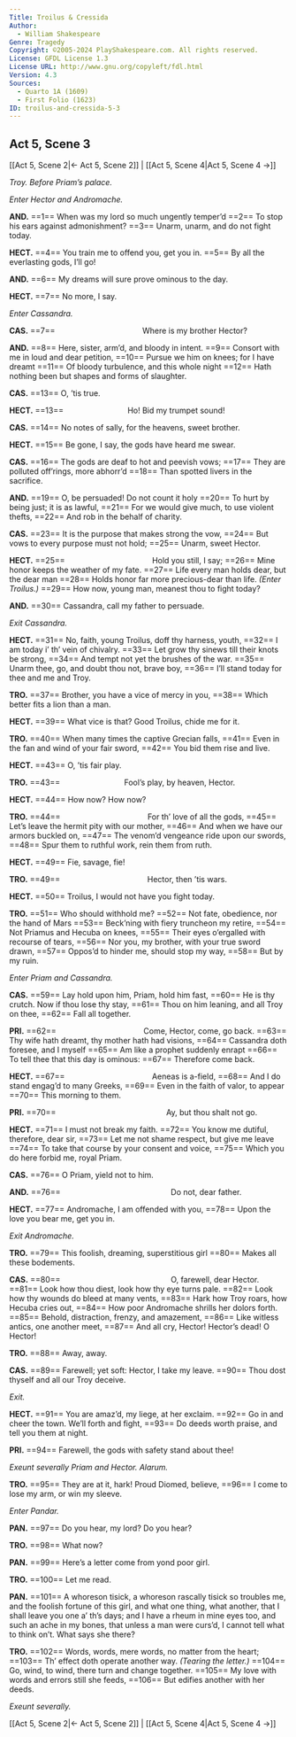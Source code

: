 ```yaml
---
Title: Troilus & Cressida
Author: 
  - William Shakespeare
Genre: Tragedy
Copyright: ©2005-2024 PlayShakespeare.com. All rights reserved.
License: GFDL License 1.3
License URL: http://www.gnu.org/copyleft/fdl.html
Version: 4.3
Sources:
  - Quarto 1A (1609)
  - First Folio (1623)
ID: troilus-and-cressida-5-3
---
```


## Act 5, Scene 3
[[Act 5, Scene 2|← Act 5, Scene 2]] | [[Act 5, Scene 4|Act 5, Scene 4 →]]

*Troy. Before Priam’s palace.*

*Enter Hector and Andromache.*

**AND.**
==1== When was my lord so much ungently temper’d
==2== To stop his ears against admonishment?
==3== Unarm, unarm, and do not fight today.

**HECT.**
==4== You train me to offend you, get you in.
==5== By all the everlasting gods, I’ll go!

**AND.**
==6== My dreams will sure prove ominous to the day.

**HECT.**
==7== No more, I say.

*Enter Cassandra.*

**CAS.**
==7==            Where is my brother Hector?

**AND.**
==8== Here, sister, arm’d, and bloody in intent.
==9== Consort with me in loud and dear petition,
==10== Pursue we him on knees; for I have dreamt
==11== Of bloody turbulence, and this whole night
==12== Hath nothing been but shapes and forms of slaughter.

**CAS.**
==13== O, ’tis true.

**HECT.**
==13==         Ho! Bid my trumpet sound!

**CAS.**
==14== No notes of sally, for the heavens, sweet brother.

**HECT.**
==15== Be gone, I say, the gods have heard me swear.

**CAS.**
==16== The gods are deaf to hot and peevish vows;
==17== They are polluted off’rings, more abhorr’d
==18== Than spotted livers in the sacrifice.

**AND.**
==19== O, be persuaded! Do not count it holy
==20== To hurt by being just; it is as lawful,
==21== For we would give much, to use violent thefts,
==22== And rob in the behalf of charity.

**CAS.**
==23== It is the purpose that makes strong the vow,
==24== But vows to every purpose must not hold;
==25== Unarm, sweet Hector.

**HECT.**
==25==            Hold you still, I say;
==26== Mine honor keeps the weather of my fate.
==27== Life every man holds dear, but the dear man
==28== Holds honor far more precious-dear than life.
*(Enter Troilus.)*
==29== How now, young man, meanest thou to fight today?

**AND.**
==30== Cassandra, call my father to persuade.

*Exit Cassandra.*

**HECT.**
==31== No, faith, young Troilus, doff thy harness, youth,
==32== I am today i’ th’ vein of chivalry.
==33== Let grow thy sinews till their knots be strong,
==34== And tempt not yet the brushes of the war.
==35== Unarm thee, go, and doubt thou not, brave boy,
==36== I’ll stand today for thee and me and Troy.

**TRO.**
==37== Brother, you have a vice of mercy in you,
==38== Which better fits a lion than a man.

**HECT.**
==39== What vice is that? Good Troilus, chide me for it.

**TRO.**
==40== When many times the captive Grecian falls,
==41== Even in the fan and wind of your fair sword,
==42== You bid them rise and live.

**HECT.**
==43== O, ’tis fair play.

**TRO.**
==43==         Fool’s play, by heaven, Hector.

**HECT.**
==44== How now? How now?

**TRO.**
==44==            For th’ love of all the gods,
==45== Let’s leave the hermit pity with our mother,
==46== And when we have our armors buckled on,
==47== The venom’d vengeance ride upon our swords,
==48== Spur them to ruthful work, rein them from ruth.

**HECT.**
==49== Fie, savage, fie!

**TRO.**
==49==            Hector, then ’tis wars.

**HECT.**
==50== Troilus, I would not have you fight today.

**TRO.**
==51== Who should withhold me?
==52== Not fate, obedience, nor the hand of Mars
==53== Beck’ning with fiery truncheon my retire,
==54== Not Priamus and Hecuba on knees,
==55== Their eyes o’ergalled with recourse of tears,
==56== Nor you, my brother, with your true sword drawn,
==57== Oppos’d to hinder me, should stop my way,
==58== But by my ruin.

*Enter Priam and Cassandra.*

**CAS.**
==59== Lay hold upon him, Priam, hold him fast,
==60== He is thy crutch. Now if thou lose thy stay,
==61== Thou on him leaning, and all Troy on thee,
==62== Fall all together.

**PRI.**
==62==            Come, Hector, come, go back.
==63== Thy wife hath dreamt, thy mother hath had visions,
==64== Cassandra doth foresee, and I myself
==65== Am like a prophet suddenly enrapt
==66== To tell thee that this day is ominous:
==67== Therefore come back.

**HECT.**
==67==            Aeneas is a-field,
==68== And I do stand engag’d to many Greeks,
==69== Even in the faith of valor, to appear
==70== This morning to them.

**PRI.**
==70==               Ay, but thou shalt not go.

**HECT.**
==71== I must not break my faith.
==72== You know me dutiful, therefore, dear sir,
==73== Let me not shame respect, but give me leave
==74== To take that course by your consent and voice,
==75== Which you do here forbid me, royal Priam.

**CAS.**
==76== O Priam, yield not to him.

**AND.**
==76==               Do not, dear father.

**HECT.**
==77== Andromache, I am offended with you,
==78== Upon the love you bear me, get you in.

*Exit Andromache.*

**TRO.**
==79== This foolish, dreaming, superstitious girl
==80== Makes all these bodements.

**CAS.**
==80==               O, farewell, dear Hector.
==81== Look how thou diest, look how thy eye turns pale.
==82== Look how thy wounds do bleed at many vents,
==83== Hark how Troy roars, how Hecuba cries out,
==84== How poor Andromache shrills her dolors forth.
==85== Behold, distraction, frenzy, and amazement,
==86== Like witless antics, one another meet,
==87== And all cry, Hector! Hector’s dead! O Hector!

**TRO.**
==88== Away, away.

**CAS.**
==89== Farewell; yet soft: Hector, I take my leave.
==90== Thou dost thyself and all our Troy deceive.

*Exit.*

**HECT.**
==91== You are amaz’d, my liege, at her exclaim.
==92== Go in and cheer the town. We’ll forth and fight,
==93== Do deeds worth praise, and tell you them at night.

**PRI.**
==94== Farewell, the gods with safety stand about thee!

*Exeunt severally Priam and Hector. Alarum.*

**TRO.**
==95== They are at it, hark! Proud Diomed, believe,
==96== I come to lose my arm, or win my sleeve.

*Enter Pandar.*

**PAN.**
==97== Do you hear, my lord? Do you hear?

**TRO.**
==98== What now?

**PAN.**
==99== Here’s a letter come from yond poor girl.

**TRO.**
==100== Let me read.

**PAN.**
==101== A whoreson tisick, a whoreson rascally tisick so troubles me, and the foolish fortune of this girl, and what one thing, what another, that I shall leave you one a’ th’s days; and I have a rheum in mine eyes too, and such an ache in my bones, that unless a man were curs’d, I cannot tell what to think on’t. What says she there?

**TRO.**
==102== Words, words, mere words, no matter from the heart;
==103== Th’ effect doth operate another way.
*(Tearing the letter.)*
==104== Go, wind, to wind, there turn and change together.
==105== My love with words and errors still she feeds,
==106== But edifies another with her deeds.

*Exeunt severally.*

[[Act 5, Scene 2|← Act 5, Scene 2]] | [[Act 5, Scene 4|Act 5, Scene 4 →]]